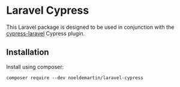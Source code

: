 # Laravel Cypress

This Laravel package is designed to be used in conjunction with the [cypress-laravel](https://github.com/NoelDeMartin/cypress-laravel) Cypress plugin.

## Installation

Install using composer:

```
composer require --dev noeldemartin/laravel-cypress
```
